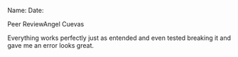 Name:
Date:


Peer ReviewAngel Cuevas

Everything works perfectly just as entended and even tested breaking it and gave me an error looks great.
